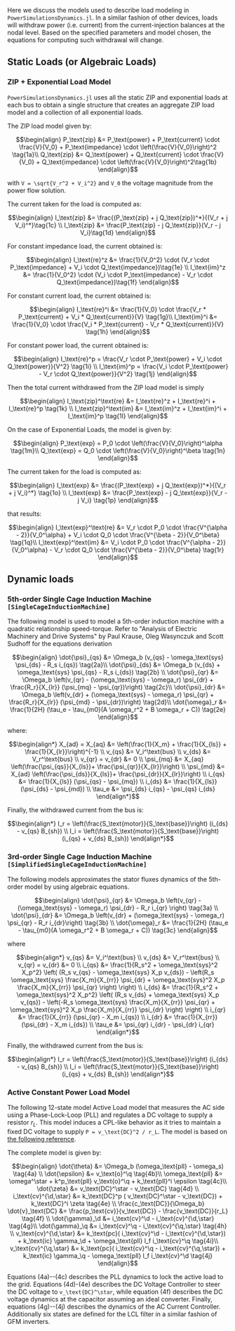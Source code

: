 Here we discuss the models used to describe load modeling in `PowerSimulationsDynamics.jl`. 
In a similar fashion of other devices, loads will withdraw power (i.e. current) from the current-injection balances at the nodal level. Based on the specified parameters and model chosen, the equations for computing such withdrawal will change.

## Static Loads (or Algebraic Loads)

### ZIP + Exponential Load Model

`PowerSimulationsDynamics.jl` uses all the static ZIP and exponential loads at each bus to obtain a single structure that creates an aggregate ZIP load model and a collection of all exponential loads.

The ZIP load model given by:

```math
\begin{align}
P_\text{zip} &= P_\text{power} + P_\text{current} \cdot \frac{V}{V_0} + P_\text{impedance} \cdot \left(\frac{V}{V_0}\right)^2 \tag{1a}\\
Q_\text{zip} &= Q_\text{power} + Q_\text{current}  \cdot \frac{V}{V_0} + Q_\text{impedance} \cdot \left(\frac{V}{V_0}\right)^2\tag{1b}
\end{align}
```

with ``V = \sqrt{V_r^2 + V_i^2}`` and ``V_0`` the voltage magnitude from the power flow solution.

The current taken for the load is computed as:

```math
\begin{align}
I_\text{zip} &= \frac{(P_\text{zip} + j Q_\text{zip})^*}{(V_r + j V_i)^*}\tag{1c} \\
I_\text{zip} &= \frac{P_\text{zip} - j Q_\text{zip}}{V_r - j V_i}\tag{1d}
\end{align}
```

For constant impedance load, the current obtained is:

```math
\begin{align}
I_\text{re}^z &= \frac{1}{V_0^2} \cdot (V_r \cdot P_\text{impedance} + V_i \cdot Q_\text{impedance})\tag{1e} \\
I_\text{im}^z &= \frac{1}{V_0^2} \cdot (V_i \cdot P_\text{impedance} - V_r \cdot Q_\text{impedance})\tag{1f}
\end{align}
```

For constant current load, the current obtained is:

```math
\begin{align}
I_\text{re}^i  &= \frac{1}{V_0} \cdot \frac{V_r * P_\text{current} + V_i * Q_\text{current}}{V} \tag{1g}\\
I_\text{im}^i  &= \frac{1}{V_0} \cdot \frac{V_i * P_\text{current} - V_r * Q_\text{current}}{V} \tag{1h}
\end{align}
```

For constant power load, the current obtained is:

```math
\begin{align}
I_\text{re}^p  =  \frac{V_r \cdot P_\text{power} + V_i \cdot Q_\text{power}}{V^2} \tag{1i} \\
I_\text{im}^p =  \frac{V_i \cdot P_\text{power} - V_r \cdot Q_\text{power}}{V^2} \tag{1j}
\end{align}
```

Then the total current withdrawed from the ZIP load model is simply
```math
\begin{align}
I_\text{zip}^\text{re}  &=  I_\text{re}^z + I_\text{re}^i + I_\text{re}^p \tag{1k} \\
I_\text{zip}^\text{im}  &=  I_\text{im}^z + I_\text{im}^i + I_\text{im}^p \tag{1l}
\end{align}
```

On the case of Exponential Loads, the model is given by:

```math
\begin{align}
P_\text{exp} = P_0 \cdot \left(\frac{V}{V_0}\right)^\alpha \tag{1m}\\
Q_\text{exp} = Q_0 \cdot \left(\frac{V}{V_0}\right)^\beta \tag{1n}
\end{align}
```

The current taken for the load is computed as:
```math
\begin{align}
I_\text{exp} &= \frac{(P_\text{exp} + j Q_\text{exp})^*}{(V_r + j V_i)^*} \tag{1o} \\
I_\text{exp} &= \frac{P_\text{exp} - j Q_\text{exp}}{V_r - j V_i} \tag{1p}
\end{align}
```

that results:
```math
\begin{align}
I_\text{exp}^\text{re}  &= V_r \cdot P_0 \cdot \frac{V^{\alpha - 2}}{V_0^\alpha} + V_i \cdot Q_0 \cdot \frac{V^{\beta - 2}}{V_0^\beta} \tag{1q}\\
I_\text{exp}^\text{im}  &= V_i \cdot P_0 \cdot \frac{V^{\alpha - 2}}{V_0^\alpha} - V_r \cdot Q_0 \cdot \frac{V^{\beta - 2}}{V_0^\beta} \tag{1r}
\end{align}
```

## Dynamic loads

### 5th-order Single Cage Induction Machine ```[SingleCageInductionMachine]```

The following model is used to model a 5th-order induction machine with a quadratic relationship speed-torque.
Refer to "Analysis of Electric Machinery and Drive Systems" by Paul Krause, Oleg Wasynczuk and Scott Sudhoff for the equations derivation

```math
\begin{align}
\dot{\psi}_{qs} &= \Omega_b (v_{qs} - \omega_\text{sys} \psi_{ds} - R_s i_{qs}) \tag{2a}\\
\dot{\psi}_{ds} &= \Omega_b (v_{ds} + \omega_\text{sys} \psi_{qs} - R_s i_{ds}) \tag{2b} \\
\dot{\psi}_{qr} &= \Omega_b \left(v_{qr} - (\omega_\text{sys} - \omega_r) \psi_{dr} + \frac{R_r}{X_{lr}} (\psi_{mq} - \psi_{qr})\right) \tag{2c}\\
\dot{\psi}_{dr} &= \Omega_b \left(v_{dr} + (\omega_\text{sys} - \omega_r) \psi_{qr} + \frac{R_r}{X_{lr}} (\psi_{md} - \psi_{dr})\right) \tag{2d}\\
\dot{\omega}_r &= \frac{1}{2H} (\tau_e - \tau_{m0}(A \omega_r^2 + B \omega_r + C)) \tag{2e}
\end{align}
```

where:

```math
\begin{align*}
X_{ad} = X_{aq} &= \left(\frac{1}{X_m} + \frac{1}{X_{ls}} + \frac{1}{X_{lr}}\right)^{-1} \\
v_{qs} &= V_i^\text{bus} \\
v_{ds} &= V_r^\text{bus} \\
v_{qr} = v_{dr} &= 0 \\
\psi_{mq} &= X_{aq} \left(\frac{\psi_{qs}}{X_{ls}}+ \frac{\psi_{qr}}{X_{lr}}\right) \\
\psi_{md} &= X_{ad} \left(\frac{\psi_{ds}}{X_{ls}}+ \frac{\psi_{dr}}{X_{lr}}\right) \\
i_{qs} &= \frac{1}{X_{ls}} (\psi_{qs} - \psi_{mq}) \\
i_{ds} &= \frac{1}{X_{ls}} (\psi_{ds} - \psi_{md}) \\
\tau_e &= \psi_{ds} i_{qs} - \psi_{qs} i_{ds} 
\end{align*}
```

Finally, the withdrawed current from the bus is:
```math
\begin{align*}
I_r = \left(\frac{S_\text{motor}}{S_\text{base}}\right) (i_{ds} - v_{qs} B_{sh}) \\
I_i = \left(\frac{S_\text{motor}}{S_\text{base}}\right) (i_{qs} + v_{ds} B_{sh}) 
\end{align*}
```

### 3rd-order Single Cage Induction Machine ```[SimplifiedSingleCageInductionMachine]```

The following models approximates the stator fluxes dynamics of the 5th-order model by using algebraic equations.

```math
\begin{align}
\dot{\psi}_{qr} &= \Omega_b \left(v_{qr} - (\omega_\text{sys} - \omega_r) \psi_{dr} - R_r i_{qr} \right) \tag{3a} \\
\dot{\psi}_{dr} &= \Omega_b \left(v_{dr} + (\omega_\text{sys} - \omega_r) \psi_{qr} - R_r i_{dr}\right) \tag{3b} \\
\dot{\omega}_r &= \frac{1}{2H} (\tau_e - \tau_{m0}(A \omega_r^2 + B \omega_r + C)) \tag{3c}
\end{align}
```

where
```math
\begin{align*}
v_{qs} &= V_i^\text{bus} \\
v_{ds} &= V_r^\text{bus} \\
v_{qr} = v_{dr} &= 0 \\
i_{qs} &= \frac{1}{R_s^2 + \omega_\text{sys}^2 X_p^2} \left( (R_s v_{qs} - \omega_\text{sys} X_p v_{ds}) - \left(R_s \omega_\text{sys} \frac{X_m}{X_{rr}} \psi_{dr} + \omega_\text{sys}^2 X_p \frac{X_m}{X_{rr}} \psi_{qr} \right) \right) \\
i_{ds} &= \frac{1}{R_s^2 + \omega_\text{sys}^2 X_p^2} \left( (R_s v_{ds} + \omega_\text{sys} X_p v_{qs}) - \left(-R_s \omega_\text{sys} \frac{X_m}{X_{rr}} \psi_{qr} + \omega_\text{sys}^2 X_p \frac{X_m}{X_{rr}} \psi_{dr} \right) \right) \\
i_{qr} &= \frac{1}{X_{rr}} (\psi_{qr} - X_m i_{qs}) \\
i_{dr} &= \frac{1}{X_{rr}} (\psi_{dr} - X_m i_{ds}) \\
\tau_e &= \psi_{qr} i_{dr} - \psi_{dr} i_{qr} 
\end{align*}
```

Finally, the withdrawed current from the bus is:
```math
\begin{align*}
I_r = \left(\frac{S_\text{motor}}{S_\text{base}}\right) (i_{ds} - v_{qs} B_{sh}) \\
I_i = \left(\frac{S_\text{motor}}{S_\text{base}}\right) (i_{qs} + v_{ds} B_{sh}) 
\end{align*}
```

### Active Constant Power Load Model

The following 12-state model Active Load model  that measures the AC side using a Phase-Lock-Loop (PLL) and regulates a DC voltage to supply a resistor $r_L$. This model induces a CPL-like behavior as it tries to maintain a fixed DC voltage to supply ``P = v_\text{DC}^2 / r_L``. The model is based on [the following reference](https://www.sciencedirect.com/science/article/pii/S0142061516000740). 

The complete model is given by:
```math
\begin{align}
    \dot{\theta} &= \Omega_b (\omega_\text{pll} - \omega_s) \tag{4a} \\
    \dot{\epsilon} &= v_\text{o}^\q \tag{4b}\\
    \omega_\text{pll} &= \omega^\star + k^p_\text{pll} v_\text{o}^\q + k_\text{pll}^i \epsilon \tag{4c}\\
    \dot{\zeta} &= v_\text{DC}^\star - v_\text{DC} \tag{4d} \\
    i_\text{cv}^{\d,\star} &= k_\text{DC}^p ( v_\text{DC}^\star - v_\text{DC}) + k_\text{DC}^i \zeta \tag{4e}  \\
    \frac{c_\text{DC}}{\Omega_b} \dot{v}_\text{DC} &= \frac{p_\text{cv}}{v_\text{DC}} - \frac{v_\text{DC}}{r_L} \tag{4f} \\
    \dot{\gamma}_\d &= i_\text{cv}^\d - i_\text{cv}^{\d,\star} \tag{4g}\\
    \dot{\gamma}_\q &= i_\text{cv}^\q - i_\text{cv}^{\q,\star} \tag{4h} \\
    v_\text{cv}^{\d,\star} &= k_\text{pc}( i_\text{cv}^\d - i_\text{cv}^{\d,\star}) + k_\text{ic} \gamma_\d + \omega_\text{pll} l_f i_\text{cv}^\q \tag{4i}\\
    v_\text{cv}^{\q,\star} &= k_\text{pc}( i_\text{cv}^\q - i_\text{cv}^{\q,\star}) + k_\text{ic} \gamma_\q - \omega_\text{pll} l_f i_\text{cv}^\d \tag{4j}
\end{align}
```
Equations (4a)--(4c)  describes the PLL dynamics to lock the active load to the grid. Equations (4d)-(4e)  describes the DC Voltage Controller to steer the DC voltage to ``v_\text{DC}^\star``, while equation (4f) describes the DC voltage dynamics at the capacitor assuming an ideal converter. Finally, equations (4g)--(4j) describes the dynamics of the AC Current Controller. Additionally six states are defined for the LCL filter in a similar fashion of GFM inverters.